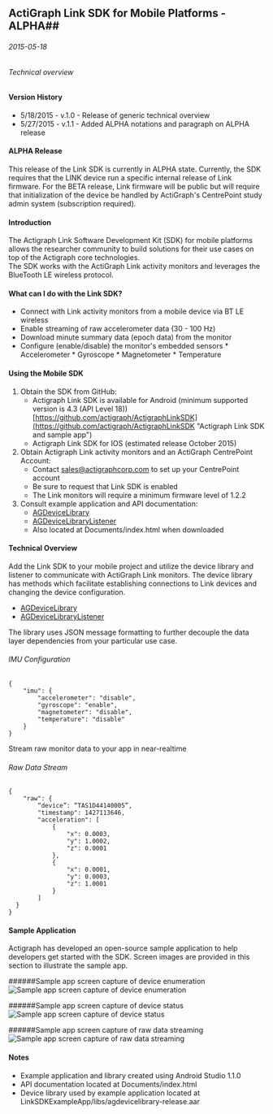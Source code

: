## ActiGraph Link SDK for Mobile Platforms - ALPHA##

###### 2015-05-18
###### Technical overview

#### Version History ####
* 5/18/2015 - v.1.0 - Release of generic technical overview
* 5/27/2015 - v.1.1 - Added ALPHA notations and paragraph on ALPHA release


#### ALPHA Release ####
This release of the Link SDK is currently in ALPHA state.  Currently, the SDK requires that the LINK device run a specific internal release of Link firmware.  For the BETA release, Link firmware will be public but will require that initialization of the device be handled by ActiGraph's CentrePoint study admin system (subscription required).  

#### Introduction ####
The Actigraph Link Software Development Kit (SDK) for mobile platforms allows the researcher community to build solutions for their use cases on top of the Actigraph core technologies.  
The SDK works with the ActiGraph Link activity monitors and leverages the BlueTooth LE wireless protocol.


#### What can I do with the Link SDK? ####

- Connect with Link activity monitors from a mobile device via BT LE wireless
- Enable streaming of raw accelerometer data (30 - 100 Hz)
- Download minute summary data (epoch data) from the monitor
- Configure (enable/disable) the monitor's embedded sensors
       * Accelerometer
       * Gyroscope
       * Magnetometer
       * Temperature

#### Using the Mobile SDK ####


1. Obtain the SDK from GitHub:
	* Actigraph Link SDK is available for Android (minimum supported version is 4.3 (API Level 18)) [https://github.com/actigraph/ActigraphLinkSDK](https://github.com/actigraph/ActigraphLinkSDK "Actigraph Link SDK and sample app")
	* Actigraph Link SDK for IOS (estimated release October 2015)
2. Obtain Actigraph Link activity monitors and an ActiGraph CentrePoint Account:
	* Contact sales@actigraphcorp.com to set up your CentrePoint account
	* Be sure to request that Link SDK is enabled 
	* The Link monitors will require a minimum firmware level of 1.2.2
3. Consult example application and API documentation:
	* [AGDeviceLibrary](AGDeviceLibrary.md)
	* [AGDeviceLibraryListener](AGDeviceLibraryListener.md)
	* Also located at Documents/index.html when downloaded


#### Technical Overview ####

Add the Link SDK to your mobile project and utilize the device library and listener to communicate with ActiGraph Link monitors.  The device library has methods which facilitate establishing connections to Link devices and changing the device configuration.

* [AGDeviceLibrary](AGDeviceLibrary.md)
* [AGDeviceLibraryListener](AGDeviceLibraryListener.md)

The library uses JSON message formatting to further decouple the data layer dependencies from your particular use case.

###### IMU Configuration
```
{
    "imu": {
    	"accelerometer": "disable",
        "gyroscope": "enable",
        "magnetometer": "disable",
		"temperature": "disable"
    }
}
```

Stream raw monitor data to your app in near-realtime

###### Raw Data Stream
```
{
    "raw": {
    	“device”: “TAS1D44140005”,
    	"timestamp": 1427113646,
    	"acceleration": [
      		{
        		"x": 0.0003,
        		"y": 1.0002,
        		"z": 0.0001
      		},
      		{
        		"x": 0.0001,
        		"y": 0.0003,
        		"z": 1.0001
      		}
    	]
  }
}
```

#### Sample Application ####

Actigraph has developed an open-source sample application to help developers get started with the SDK.  Screen images are provided in this section to illustrate the sample app.

######Sample app screen capture of device enumeration
![Sample app screen capture of device enumeration](https://cloud.githubusercontent.com/assets/1958634/7756698/a174cac6-ffc2-11e4-9e07-8e5c3c0e2bfe.png)

######Sample app screen capture of device status
![Sample app screen capture of device status](https://cloud.githubusercontent.com/assets/1958634/7756618/1175d28a-ffc2-11e4-9778-4287550f5e0b.png)

######Sample app screen capture of raw data streaming
![Sample app screen capture of raw data streaming](https://cloud.githubusercontent.com/assets/1958634/7756724/c65b9856-ffc2-11e4-81d9-4a6752e4f40b.png)




#### Notes ####
* Example application and library created using Android Studio 1.1.0
* API documentation located at Documents/index.html
* Device library used by example application located at LinkSDKExampleApp/libs/agdevicelibrary-release.aar
